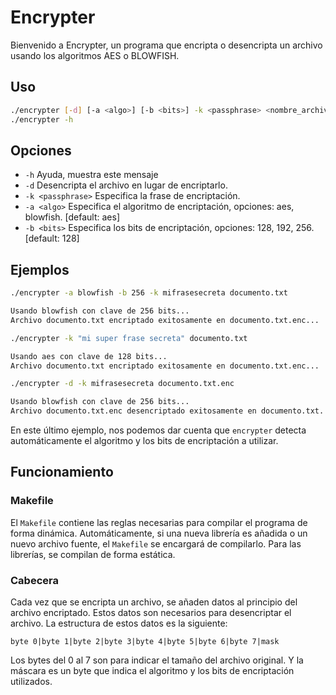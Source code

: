# Encrypter

Bienvenido a Encrypter, un programa que encripta o desencripta un archivo usando los algoritmos AES o BLOWFISH.

## Uso

```bash
./encrypter [-d] [-a <algo>] [-b <bits>] -k <passphrase> <nombre_archivo>
./encrypter -h
```

## Opciones

-   `-h` Ayuda, muestra este mensaje
-   `-d` Desencripta el archivo en lugar de encriptarlo.
-   `-k <passphrase>` Especifica la frase de encriptación.
-   `-a <algo>` Especifica el algoritmo de encriptación, opciones: aes, blowfish. [default: aes]
-   `-b <bits>` Especifica los bits de encriptación, opciones: 128, 192, 256. [default: 128]

## Ejemplos

```bash
./encrypter -a blowfish -b 256 -k mifrasesecreta documento.txt

Usando blowfish con clave de 256 bits...
Archivo documento.txt encriptado exitosamente en documento.txt.enc...
```

```bash
./encrypter -k "mi super frase secreta" documento.txt

Usando aes con clave de 128 bits...
Archivo documento.txt encriptado exitosamente en documento.txt.enc...
```

```bash
./encrypter -d -k mifrasesecreta documento.txt.enc

Usando blowfish con clave de 256 bits...
Archivo documento.txt.enc desencriptado exitosamente en documento.txt...
```

En este último ejemplo, nos podemos dar cuenta que `encrypter` detecta automáticamente el algoritmo y los bits de encriptación a utilizar.

## Funcionamiento

### Makefile

El `Makefile` contiene las reglas necesarias para compilar el programa de forma dinámica. Automáticamente, si una nueva librería es añadida o un nuevo archivo fuente, el `Makefile` se encargará de compilarlo.
Para las librerías, se compilan de forma estática.

### Cabecera

Cada vez que se encripta un archivo, se añaden datos al principio del archivo encriptado. Estos datos son necesarios para desencriptar el archivo. La estructura de estos datos es la siguiente:

`byte 0|byte 1|byte 2|byte 3|byte 4|byte 5|byte 6|byte 7|mask`

Los bytes del 0 al 7 son para indicar el tamaño del archivo original. Y la máscara es un byte que indica el algoritmo y los bits de encriptación utilizados.
